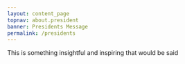 ```yaml
---
layout: content_page
topnav: about.president
banner: Presidents Message
permalink: /presidents
---
```




This is something insightful and inspiring that would be said
